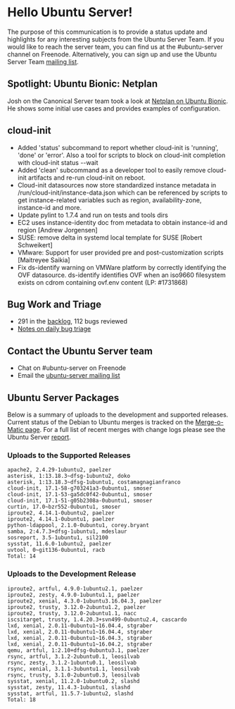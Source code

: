# Hello Ubuntu Server!
The purpose of this communication is to provide a status update and highlights for any interesting subjects from the Ubuntu Server Team. If you would like to reach the server team, you can find us at the #ubuntu-server channel on Freenode. Alternatively, you can sign up and use the Ubuntu Server Team [mailing list](https://lists.ubuntu.com/mailman/listinfo/ubuntu-server).

## Spotlight: Ubuntu Bionic: Netplan
Josh on the Canonical Server team took a look at [Netplan on Ubuntu Bionic](https://insights.ubuntu.com/2017/12/01/ubuntu-bionic-netplan/). He shows some initial use cases and provides examples of configuration.

## cloud-init
- Added 'status' subcommand to report whether cloud-init is 'running', 'done' or 'error'. Also a tool for scripts to block on cloud-init completion with cloud-init status --wait
- Added 'clean' subcommand as a developer tool to easily remove cloud-init artifacts and re-run cloud-init on reboot.
- Cloud-init datasources now store standardized instance metadata in /run/cloud-init/instance-data.json which can be referenced by scripts to get instance-related variables such as region, availability-zone, instance-id and more.
- Update pylint to 1.7.4 and run on tests and tools dirs
- EC2 uses instance-identity doc from metadata to obtain instance-id and region [Andrew Jorgensen]
- SUSE: remove delta in systemd local template for SUSE [Robert Schweikert]
- VMware: Support for user provided pre and post-customization scripts [Maitreyee Saikia]
- Fix ds-identify warning on VMWare platform by correctly identifying the OVF datasource. ds-identify identifies OVF when an iso9660 filesystem exists on cdrom containing ovf.env content (LP: #1731868)

## Bug Work and Triage
- 291 in the [backlog](https://bugs.launchpad.net/~ubuntu-server/+subscribedbugs), 112 bugs reviewed
- [Notes on daily bug triage](https://wiki.ubuntu.com/ServerTeam/KnowledgeBase#Bug_Triage)

## Contact the Ubuntu Server team
- Chat on #ubuntu-server on Freenode
- Email the [ubuntu-server mailing list](https://lists.ubuntu.com/mailman/listinfo/ubuntu-server)

## Ubuntu Server Packages
Below is a summary of uploads to the development and supported releases. Current status of the Debian to Ubuntu merges is tracked on the [Merge-o-Matic page](https://merges.ubuntu.com/main.html). For a full list of recent merges with change logs please see the Ubuntu Server [report](http://reqorts.qa.ubuntu.com/reports/ubuntu-server/merges.html).

### Uploads to the Supported Releases
```
apache2, 2.4.29-1ubuntu2, paelzer
asterisk, 1:13.18.3~dfsg-1ubuntu2, doko
asterisk, 1:13.18.3~dfsg-1ubuntu1, costamagnagianfranco
cloud-init, 17.1-58-g703241a3-0ubuntu1, smoser
cloud-init, 17.1-53-ga5dc0f42-0ubuntu1, smoser
cloud-init, 17.1-51-g05b2308a-0ubuntu1, smoser
curtin, 17.0~bzr552-0ubuntu1, smoser
iproute2, 4.14.1-0ubuntu2, paelzer
iproute2, 4.14.1-0ubuntu1, paelzer
python-ldappool, 2.1.0-0ubuntu1, corey.bryant
samba, 2:4.7.3+dfsg-1ubuntu1, mdeslaur
sosreport, 3.5-1ubuntu1, sil2100
sysstat, 11.6.0-1ubuntu2, paelzer
uvtool, 0~git136-0ubuntu1, racb
Total: 14
```

### Uploads to the Development Release
```
iproute2, artful, 4.9.0-1ubuntu2.1, paelzer
iproute2, zesty, 4.9.0-1ubuntu1.1, paelzer
iproute2, xenial, 4.3.0-1ubuntu3.16.04.3, paelzer
iproute2, trusty, 3.12.0-2ubuntu1.2, paelzer
iproute2, trusty, 3.12.0-2ubuntu1.1, nacc
iscsitarget, trusty, 1.4.20.3+svn499-0ubuntu2.4, cascardo
lxd, xenial, 2.0.11-0ubuntu1~16.04.4, stgraber
lxd, xenial, 2.0.11-0ubuntu1~16.04.4, stgraber
lxd, xenial, 2.0.11-0ubuntu1~16.04.3, stgraber
lxd, xenial, 2.0.11-0ubuntu1~16.04.2, stgraber
qemu, artful, 1:2.10+dfsg-0ubuntu3.1, paelzer
rsync, artful, 3.1.2-2ubuntu0.1, leosilvab
rsync, zesty, 3.1.2-1ubuntu0.1, leosilvab
rsync, xenial, 3.1.1-3ubuntu1.1, leosilvab
rsync, trusty, 3.1.0-2ubuntu0.3, leosilvab
sysstat, xenial, 11.2.0-1ubuntu0.2, slashd
sysstat, zesty, 11.4.3-1ubuntu1, slashd
sysstat, artful, 11.5.7-1ubuntu2, slashd
Total: 18
```
